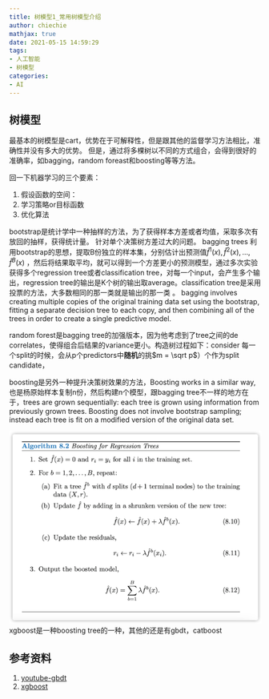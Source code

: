 ```yaml
---
title: 树模型1_常用树模型介绍
author: chiechie
mathjax: true
date: 2021-05-15 14:59:29
tags:
- 人工智能
- 树模型
categories:
- AI
---
```


## 树模型

最基本的树模型是cart，优势在于可解释性，但是跟其他的监督学习方法相比，准确性并没有多大的优势。
但是，通过将多棵树以不同的方式组合，会得到很好的准确率，如bagging，random foreast和boosting等等方法。

回一下机器学习的三个要素：
1. 假设函数的空间： 
2. 学习策略or目标函数
3. 优化算法

bootstrap是统计学中一种抽样的方法，为了获得样本方差或者均值，采取多次有放回的抽样，获得统计量。
针对单个决策树方差过大的问题。
bagging trees 利用bootstrap的思想，提取B份独立的样本集，分别估计出预测值$\hat{f}^{1}(x), \hat{f}^{2}(x), \ldots, \hat{f}^{B}(x)$ ，然后将结果取平均，就可以得到一个方差更小的预测模型，通过多次实验获得多个regression tree或者classification tree，对每一个input，会产生多个输出，regression tree的输出是K个树的输出取average。classification tree是采用投票的方法，大多数相同的那一类就是输出的那一类 。
bagging involves creating multiple copies of the original training data set using the bootstrap, fitting a separate decision tree to each copy, and then combining all of the trees in order to create a single predictive model.

random forest是bagging tree的加强版本，因为他考虑到了tree之间的de correlates，使得组合后结果的variance更小。构造树过程如下：consider 每一个split的时候，会从p个predictors中**随机**的挑$m = \sqrt p$）个作为split candidate，

boosting是另外一种提升决策树效果的方法，Boosting works in a similar way,也是杨原始样本复制n份，然后构建n个模型，跟bagging tree不一样的地方在于，trees are grown sequentially: each tree is grown using information from previously grown trees. Boosting does not involve bootstrap sampling; instead each tree is fit on a modified version of the original data set.

![img.png](trees_1/img.png)
xgboost是一种boosting tree的一种，其他的还是有gbdt，catboost

## 参考资料
1. [youtube-gbdt](https://www.youtube.com/watch?v=2xudPOBz-vs)
2. [xgboost](https://arxiv.org/pdf/1603.02754.pdf)